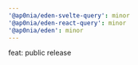 ```yaml
---
'@ap0nia/eden-svelte-query': minor
'@ap0nia/eden-react-query': minor
'@ap0nia/eden': minor
---
```


feat: public release
